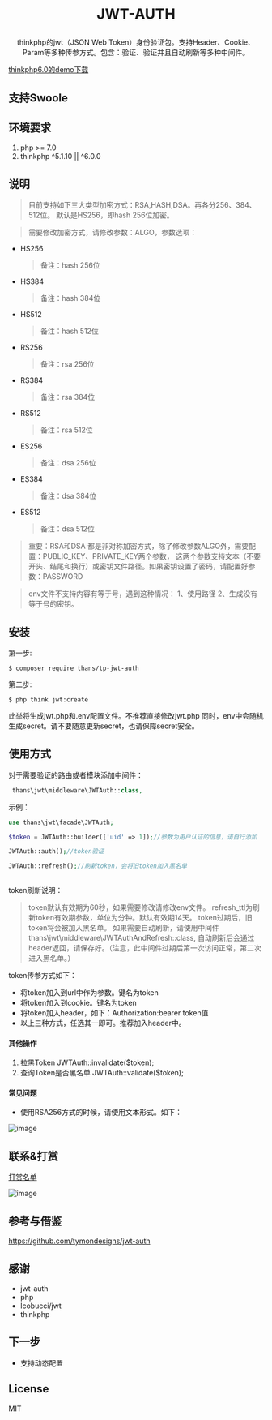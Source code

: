 
<h1><p align="center">JWT-AUTH</p></h1>
<p align="center"> thinkphp的jwt（JSON Web Token）身份验证包。支持Header、Cookie、Param等多种传参方式。包含：验证、验证并且自动刷新等多种中间件。</p>

[thinkphp6.0的demo下载](https://gitee.com/thans/jwt-auth/attach_files/306748/download)

## 支持Swoole

## 环境要求

1. php >= 7.0
2. thinkphp ^5.1.10 || ^6.0.0

## 说明
> 目前支持如下三大类型加密方式：RSA,HASH,DSA。再各分256、384、512位。
默认是HS256，即hash 256位加密。

>需要修改加密方式，请修改参数：ALGO，参数选项：
* HS256    
    > 备注：hash 256位
* HS384
    > 备注：hash 384位
* HS512
    > 备注：hash 512位
* RS256
    > 备注：rsa 256位
* RS384
    > 备注：rsa 384位
* RS512
    > 备注：rsa 512位
* ES256
    > 备注：dsa 256位
* ES384
    > 备注：dsa 384位
* ES512
    > 备注：dsa 512位

> 重要：RSA和DSA 都是非对称加密方式，除了修改参数ALGO外，需要配置：PUBLIC_KEY、PRIVATE_KEY两个参数，
> 这两个参数支持文本（不要开头、结尾和换行）或密钥文件路径。如果密钥设置了密码，请配置好参数：PASSWORD

> env文件不支持内容有等于号，遇到这种情况：
>1、使用路径 2、生成没有等于号的密钥。
## 安装

第一步:

```shell
$ composer require thans/tp-jwt-auth
```

第二步:

```shell
$ php think jwt:create
```
此举将生成jwt.php和.env配置文件。不推荐直接修改jwt.php
同时，env中会随机生成secret。请不要随意更新secret，也请保障secret安全。


## 使用方式

对于需要验证的路由或者模块添加中间件：
```php
 thans\jwt\middleware\JWTAuth::class,
```

示例：

```php
use thans\jwt\facade\JWTAuth;

$token = JWTAuth::builder(['uid' => 1]);//参数为用户认证的信息，请自行添加

JWTAuth::auth();//token验证

JWTAuth::refresh();//刷新token，会将旧token加入黑名单
        
```
token刷新说明：

> token默认有效期为60秒，如果需要修改请修改env文件。
> refresh_ttl为刷新token有效期参数，单位为分钟。默认有效期14天。
> token过期后，旧token将会被加入黑名单。
> 如果需要自动刷新，请使用中间件  thans\jwt\middleware\JWTAuthAndRefresh::class,
> 自动刷新后会通过header返回，请保存好。（注意，此中间件过期后第一次访问正常，第二次进入黑名单。）


token传参方式如下：
- 将token加入到url中作为参数。键名为token
- 将token加入到cookie。键名为token
- 将token加入header，如下：Authorization:bearer token值
- 以上三种方式，任选其一即可。推荐加入header中。

#### 其他操作
1. 拉黑Token JWTAuth::invalidate($token);
2. 查询Token是否黑名单 JWTAuth::validate($token);

#### 常见问题
- 使用RSA256方式的时候，请使用文本形式。如下：

![image](https://thans.cn/Snipaste_2020-01-18_17-25-52.png)

## 联系&打赏

[打赏名单](SUPPORT.md)

![image](https://thans.cn/others/thans.jpeg)

## 参考与借鉴

https://github.com/tymondesigns/jwt-auth

## 感谢

- jwt-auth
- php
- lcobucci/jwt
- thinkphp

## 下一步

- 支持动态配置

## License

MIT
